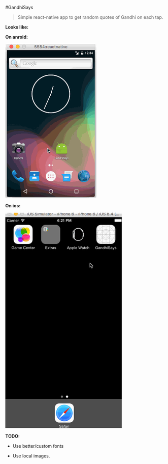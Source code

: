#GandhiSays
> Simple react-native app to get random quotes of Gandhi on each tap.


__Looks like:__

__On anroid:__

![GandhiSaid-android.gif](./GandhiSaid-android.gif)


__On ios:__

![GandhiSays-ios.gif](./GandhiSays-ios.gif)


__TODO:__

* Use better/custom fonts

* Use local images.
